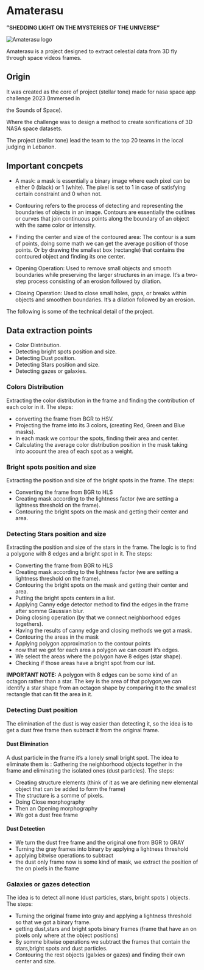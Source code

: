 
# Amaterasu


**”SHEDDING LIGHT ON THE MYSTERIES OF THE UNIVERSE”**

  

![Amaterasu logo](https://drive.google.com/uc?id=1REAZUE3eIJ4MCBi5wZNYJixGYLSZCgE-)

Amaterasu is a project designed to extract celestial data from 3D fly through space videos frames.

  
  

## Origin

  

It was created as the core of project (stellar tone) made for nasa space app challenge 2023 (Immersed in

the Sounds of Space).

Where the challenge was to design a method to create sonifications of 3D NASA space datasets.

The project (stellar tone) lead the team to the top 20 teams in the local judging in Lebanon.

  

## Important concpets

  

- A mask: a mask is essentially a binary image where each pixel can be either 0 (black) or 1 (white). The pixel is set to 1 in case of satisfying certain constraint and 0 when not.

- Contouring refers to the process of detecting and representing the boundaries of objects in an image. Contours are essentially the outlines or curves that join continuous points along the boundary of an object with the same color or intensity.

- Finding the center and size of the contoured area:
The contour is a sum of points, doing some math we can get the average position of those points. Or by drawing the smallest box (rectangle) that contains the contoured object and finding its one center.
- Opening Operation:
Used to remove small objects and smooth boundaries while preserving the larger structures in an image. It’s a two-step process consisting of an erosion followed by dilation.
- Closing Operation:
Used to close small holes, gaps, or breaks within objects and smoothen boundaries. It’s a dilation followed by an erosion.

 

The following is some of the technical detail of the project.

  

## Data extraction points
- Color Distribution.
- Detecting bright spots position and size.
- Detecting Dust position.
- Detecting Stars position and size.
- Detecting gazes or galaxies.

  

### Colors Distribution
Extracting the color distribution in the frame and finding the contribution of each color in it.
The steps:
- converting the frame from BGR to HSV.
- Projecting the frame into its 3 colors, (creating Red, Green and Blue masks).
- In each mask we contour the spots, finding their area and center.
- Calculating the average color distribution position in the mask taking into account the area of each spot as a weight.

  

### Bright spots position and size

Extracting the position and size of the bright spots in the frame.
The steps:
- Converting the frame from BGR to HLS
- Creating mask according to the lightness factor (we are setting a lightness threshold on the frame).
- Contouring the bright spots on the mask and getting their center and area.

  

### Detecting Stars position and size
Extracting the position and size of the stars in the frame.
The logic is to find a polygone with 8 edges and a bright spot in it.
The steps:
- Converting the frame from BGR to HLS
- Creating mask according to the lightness factor (we are setting a lightness threshold on the frame).
- Contouring the bright spots on the mask and getting their center and area.
- Putting the bright spots centers in a list.
- Applying Canny edge detector method to find the edges in the frame after somme Gaussian blur.
- Doing closing operation (by that we connect neighborhood edges togethers).
- Having the results of canny edge and closing methods we got a mask.
- Contouring the areas in the mask
- Applying polygon approximation to the contour points
- now that we got for each area a polygon we can count it’s edges.
- We select the areas where the polygon have 8 edges (star shape).
- Checking if those areas have a bright spot from our list.

**IMPORTANT NOTE:** A polygon with 8 edges can be some kind of an octagon rather than a star. The key is the area of that polygon,we can identify a star shape from an octagon shape by comparing it to the smallest rectangle that can fit the area in it.
### Detecting Dust position
The elimination of the dust is way easier than detecting it, so the idea is to get a dust free frame then subtract it from the original frame.
#### Dust Elimination
A dust particle in the frame it’s a lonely small bright spot. The idea to eliminate them is : Gathering the neighborhood objects together in the frame and eliminating the isolated ones (dust particles).
The steps:
- Creating structure elements (think of it as we are defining new elemental object that can be added to form the frame)
- The structure is a somme of pixels.
- Doing Close morphography
- Then an Opening morphography
- We got a dust free frame
#### Dust Detection
- We turn the dust free frame and the original one from BGR to GRAY
- Turning the gray frames into binary by applying a lightness threshold
- applying bitwise operations to subtract
- the dust only frame now is some kind of mask, we extract the position of the on pixels in the frame
### Galaxies or gazes detection
The idea is to detect all none (dust particles, stars, bright spots ) objects.
The steps:
- Turning the original frame into gray and applying a lightness threshold so that we got a binary frame.
- getting dust,stars and bright spots binary frames (frame that have an on pixels only where at the object positions)
- By somme bitwise operations we subtract the frames that contain the stars,bright spots and dust particles.
- Contouring the rest objects (galxies or gazes) and finding their own center and size.
